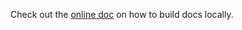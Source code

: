 Check out the [online doc](https://docs.lmcache.ai/developer_guide/contributing.html#building-the-docs) on how to build docs locally.
